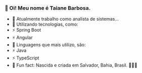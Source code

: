 ### 👋 Oi! Meu nome é Taiane Barbosa.

- 🔭 Atualmente trabalho como analista de sistemas...
- 🌱 Utilizando tecnologias, como:
- ⚡ Spring Boot
- ⚡ Angular
- 🌱 Linguagens que mais utilizo, são:
- ⚡ Java
- ⚡ TypeScript
- 💭 Fun fact: Nascida e criada em Salvador, Bahia, Brasil. 👩🏾‍💻
